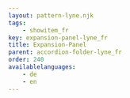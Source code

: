 ```yaml
---
layout: pattern-lyne.njk
tags: 
    - showitem_fr
key: expansion-panel-lyne_fr
title: Expansion-Panel
parent: accordion-folder-lyne_fr
order: 240
availablelanguages: 
    - de
    - en
---
```

